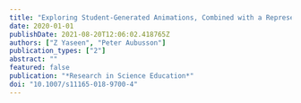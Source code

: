 ```yaml
---
title: "Exploring Student-Generated Animations, Combined with a Representational Pedagogy, as a Tool for Learning in Chemistry"
date: 2020-01-01
publishDate: 2021-08-20T12:06:02.418765Z
authors: ["Z Yaseen", "Peter Aubusson"]
publication_types: ["2"]
abstract: ""
featured: false
publication: "*Research in Science Education*"
doi: "10.1007/s11165-018-9700-4"
---
```


